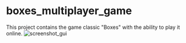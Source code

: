 # boxes_multiplayer_game
This project contains the game classic "Boxes" with the ability to play it online.
![screenshot_gui](https://user-images.githubusercontent.com/45377658/224465528-fd3f3d84-3381-4e67-9f46-77614958495c.png)
